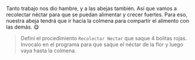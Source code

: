 <gs-attire
  attire-url="https://raw.githubusercontent.com/MumukiProject/mumuki-guia-gobstones-repeticion-simple-kids/master/assets/attires/config.json">
</gs-attire>

Tanto trabajo nos dio hambre, y a las abejas también. Así que vamos a recolectar néctar para que se puedan alimentar y crecer fuertes. Para eso, nuestra abeja tendrá que ir hacia  la colmena para compartir el alimento con las demás. :yum: 

> Definí el procedimiento `Recolectar Nectar` que saque 4 bolitas rojas. Invocalo en el programa para que saque el néctar de la flor y luego vaya hasta la colmena. 
